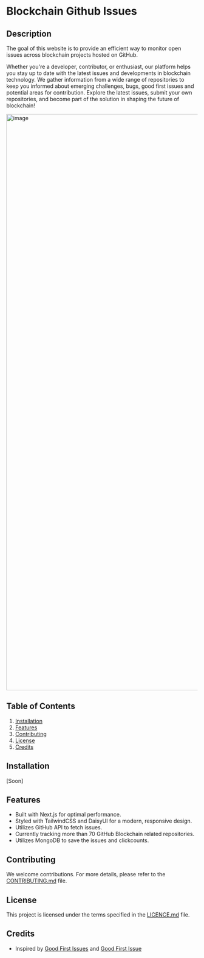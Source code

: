 # Blockchain Github Issues

## Description

The goal of this website is to provide an efficient way to monitor open issues across blockchain projects hosted on GitHub.

Whether you're a developer, contributor, or enthusiast, our platform helps you stay up to date with the latest issues and developments in blockchain technology. We gather information from a wide range of repositories to keep you informed about emerging challenges, bugs, good first issues and potential areas for contribution. Explore the latest issues, submit your own repositories, and become part of the solution in shaping the future of blockchain!

<img width="1512" alt="image" src="https://github.com/user-attachments/assets/fa9d4ecd-d1b7-41b8-9fd4-4850f1b80062">

## Table of Contents

1. [Installation](#installation)
2. [Features](#features)
3. [Contributing](#contributing)
4. [License](#license)
5. [Credits](#credits)

## Installation
[Soon]

## Features

- Built with Next.js for optimal performance.
- Styled with TailwindCSS and DaisyUI for a modern, responsive design.
- Utilizes GitHub API to fetch issues.
- Currently tracking more than 70 GitHub Blockchain related repositories.
- Utilizes MongoDB to save the issues and clickcounts.

## Contributing

We welcome contributions. For more details, please refer to the [CONTRIBUTING.md](CONTRIBUTING.md) file.

## License

This project is licensed under the terms specified in the [LICENCE.md](LICENCE.md) file.

## Credits
- Inspired by [Good First Issues](https://github.com/iedr/goodfirstissues) and [Good First Issue](https://github.com/DeepSourceCorp/good-first-issue)